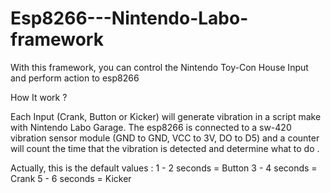# Esp8266---Nintendo-Labo-framework
With this framework, you can control the Nintendo Toy-Con House Input and perform action to esp8266


How It work ?

Each Input (Crank, Button or Kicker) will generate vibration in a script make with Nintendo Labo Garage.
The esp8266 is connected to a sw-420 vibration sensor module (GND to GND, VCC to 3V, DO to D5) and a counter will count the time that the vibration is detected and determine what to do .


Actually, this is the default values : 
1 - 2 seconds = Button
3 - 4 seconds = Crank
5 - 6 seconds = Kicker
